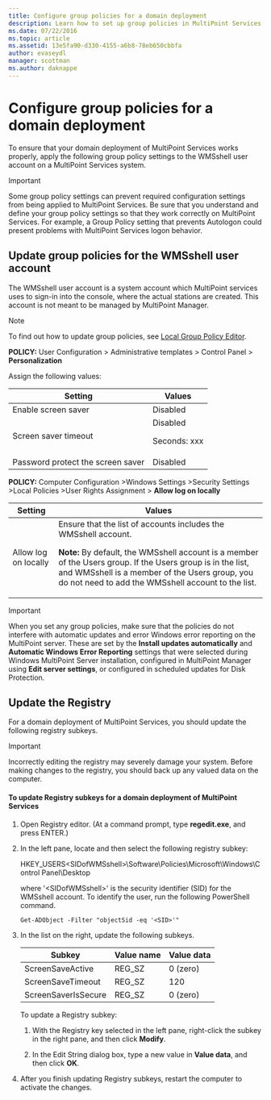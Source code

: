 ```yaml
---
title: Configure group policies for a domain deployment
description: Learn how to set up group policies in MultiPoint Services
ms.date: 07/22/2016
ms.topic: article
ms.assetid: 13e5fa90-d330-4155-a6b8-78eb650cbbfa
author: evaseydl
manager: scottman
ms.author: daknappe
---
```

# Configure group policies for a domain deployment
To ensure that your domain deployment of MultiPoint Services works properly, apply the following group policy settings to the WMSshell user account on a MultiPoint Services system.

> [!IMPORTANT]
> Some group policy settings can prevent required configuration settings from being applied to MultiPoint Services. Be sure that you understand and define your group policy settings so that they work correctly on MultiPoint Services. For example, a Group Policy setting that prevents Autologon could present problems with MultiPoint Services logon behavior.

## Update group policies for the WMSshell user account
The WMSshell user account is a system account which MultiPoint services uses to sign-in into the console, where the actual stations are created. This account is not meant to be managed by MultiPoint Manager.

> [!NOTE]
> To find out how to update group policies, see [Local Group Policy Editor](/previous-versions/windows/it-pro/windows-server-2012-R2-and-2012/dn265982(v=ws.11)).

**POLICY:** User Configuration > Administrative templates > Control Panel > **Personalization**

Assign the following values:

|Setting|Values|
|-----------|----------|
|Enable screen saver|Disabled|
|Screen saver timeout|Disabled<p>Seconds: xxx|
|Password protect the screen saver|Disabled|

**POLICY:** Computer Configuration >Windows Settings >Security Settings >Local Policies >User Rights Assignment > **Allow log on locally**

|Setting|Values|
|-----------|----------|
|Allow log on locally|Ensure that the list of accounts includes the WMSshell account.<p>**Note:** By default, the WMSshell account is a member of the Users group. If the Users group is in the list, and WMSshell is a member of the Users group, you do not need to add the WMSshell account to the list.|

> [!IMPORTANT]
> When you set any group policies, make sure that the policies do not interfere with automatic updates and error Windows error reporting on the MultiPoint server. These are set by the **Install updates automatically** and **Automatic Windows Error Reporting** settings that were selected during Windows MultiPoint Server installation, configured in MultiPoint Manager using **Edit server settings**, or configured in scheduled updates for Disk Protection.

## Update the Registry
For a domain deployment of MultiPoint Services, you should update the following registry subkeys.

> [!IMPORTANT]
> Incorrectly editing the registry may severely damage your system. Before making changes to the registry, you should back up any valued data on the computer.

#### To update Registry subkeys for a domain deployment of MultiPoint Services

1.  Open Registry editor. (At a command prompt, type **regedit.exe**, and press ENTER.)

2.  In the left pane, locate and then select the following registry subkey:

    HKEY_USERS\<SIDofWMSshell>\Software\Policies\Microsoft\Windows\Control Panel\Desktop

    where '\<SIDofWMSshell>' is the security identifier (SID) for the WMSshell account. To identify the user, run the following PowerShell command.

    `Get-ADObject -Filter "objectSid -eq '<SID>'"`

3.  In the list on the right, update the following subkeys.

    |Subkey|Value name|Value data|
    |----------|--------------|--------------|
    |ScreenSaveActive|REG_SZ|0 (zero)|
    |ScreenSaveTimeout|REG_SZ|120|
    |ScreenSaverIsSecure|REG_SZ|0 (zero)|

    To update a Registry subkey:

    1.  With the Registry key selected in the left pane, right-click the subkey in the right pane, and then click **Modify**.

    2.  In the Edit String dialog box, type a new value in **Value data**, and then click **OK**.

4.  After you finish updating Registry subkeys, restart the computer to activate the changes.
